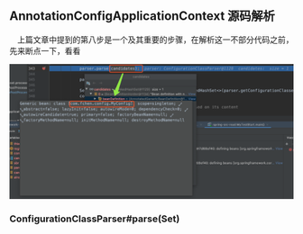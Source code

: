 ## AnnotationConfigApplicationContext 源码解析
&ensp;&ensp;上篇文章中提到的第八步是一个及其重要的步骤，在解析这一不部分代码之前，先来断点一下，看看
<div align="center">
    <img src="https://github.com/FunCheney/spring/blob/master/spring-src-read/src/main/java/my/image/ioc/ConfigurationClassParser_parse.png">
 </div>

### ConfigurationClassParser#parse(Set<BeanDefinitionHolder>)